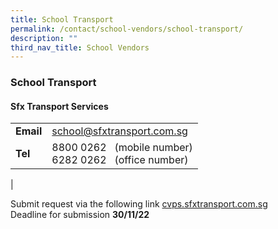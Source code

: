 ```yaml
---
title: School Transport
permalink: /contact/school-vendors/school-transport/
description: ""
third_nav_title: School Vendors
---
```

### **School Transport**
#### **Sfx Transport Services**

|  |  |
|---|---|
| **Email** | [school@sfxtransport.com.sg](school@sfxtransport.com.sg)|
| **Tel** | 8800 0262 &nbsp; (mobile number)<br>6282 0262 &nbsp; (office number)|
|

Submit request via the following link [cvps.sfxtransport.com.sg](http://cvps.sfxtransport.com.sg/)<br>
Deadline for submission **30/11/22**